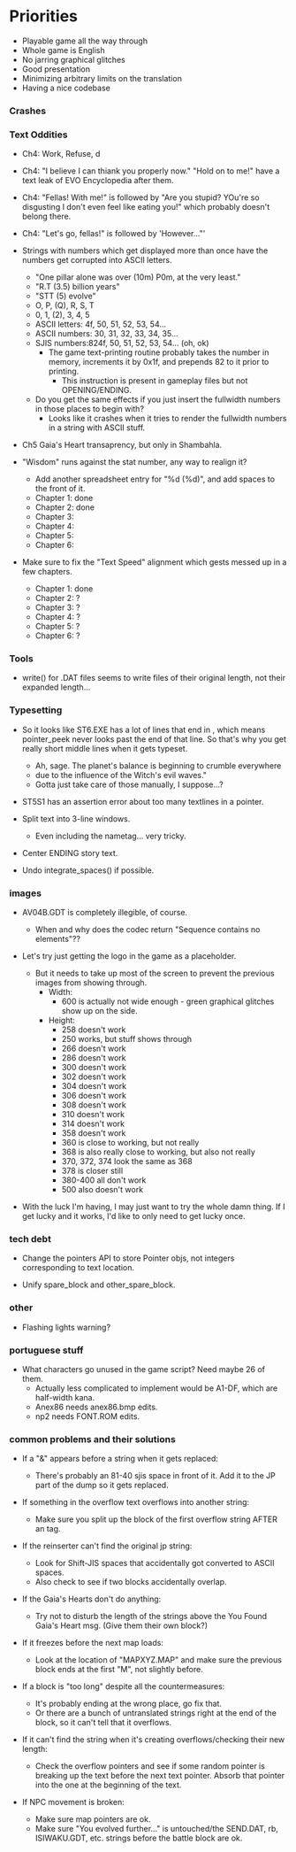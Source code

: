 # Priorities
* Playable game all the way through
* Whole game is English
* No jarring graphical glitches
* Good presentation
* Minimizing arbitrary limits on the translation
* Having a nice codebase

### Crashes

### Text Oddities
* Ch4: Work, Refuse, d
* Ch4: "I believe I can thiank you properly now." "Hold on to me!" have a text leak of EVO Encyclopedia after them.
* Ch4: "Fellas! With me!" is followed by "Are you stupid? YOu're so disgusting I don't even feel like eating you!" which probably doesn't belong there.
* Ch4: "Let's go, fellas!" is followed by 'However..."'

* Strings with numbers which get displayed more than once have the numbers get corrupted into ASCII letters.
    * "One pillar alone was over (10m) P0m, at the very least."
    * "R.T (3.5) billion years"
    * "STT (5) evolve"
    * O, P, (Q), R, S, T
    * 0, 1, (2), 3, 4, 5
    * ASCII letters: 4f, 50, 51, 52, 53, 54...
    * ASCII numbers: 30, 31, 32, 33, 34, 35...
    * SJIS numbers:824f, 50, 51, 52, 53, 54... (oh, ok)
        * The game text-printing routine probably takes the number in memory, increments it by 0x1f, and prepends 82 to it prior to printing.
            * This instruction is present in gameplay files but not OPENING/ENDING.
    * Do you get the same effects if you just insert the fullwidth numbers in those places to begin with?
        * Looks like it crashes when it tries to render the fullwidth numbers in a string with ASCII stuff.

* Ch5 Gaia's Heart transaprency, but only in Shambahla.

* "Wisdom" runs against the stat number, any way to realign it?
    * Add another spreadsheet entry for "%d (%d)", and add spaces to the front of it.
    * Chapter 1: done
    * Chapter 2: done
    * Chapter 3:
    * Chapter 4:
    * Chapter 5:
    * Chapter 6:

* Make sure to fix the "Text Speed" alignment which gests messed up in a few chapters.
    * Chapter 1: done
    * Chapter 2: ?
    * Chapter 3: ?
    * Chapter 4: ?
    * Chapter 5: ?
    * Chapter 6: ?

### Tools
* write() for .DAT files seems to write files of their original length, not their expanded length...

### Typesetting
* So it looks like ST6.EXE has a lot of lines that end in <LN><END>, which means pointer_peek never looks past the end of that line. So that's why you get really short middle lines when it gets typeset.
    * Ah, sage. The planet's balance is beginning to crumble everywhere<LN><END>
    * due to the influence of the Witch's evil waves."<WAIT><LN><END>
    * Gotta just take care of those manually, I suppose...?

* ST5S1 has an assertion error about too many textlines in a pointer.

* Split text into 3-line windows.
    * Even including the nametag... very tricky.

* Center ENDING story text.

* Undo integrate_spaces() if possible.

### images
* AV04B.GDT is completely illegible, of course.
    * When and why does the codec return "Sequence contains no elements"??

* Let's try just getting the logo in the game as a placeholder.
    * But it needs to take up most of the screen to prevent the previous images from showing through.
        * Width:
            * 600 is actually not wide enough - green graphical glitches show up on the side.
        * Height:
            * 258 doesn't work
            * 250 works, but stuff shows through
            * 266 doesn't work
            * 286 doesn't work
            * 300 doesn't work
            * 302 doesn't work
            * 304 doesn't work
            * 306 doesn't work
            * 308 doesn't work
            * 310 doesn't work
            * 314 doesn't work
            * 358 doesn't work
            * 360 is close to working, but not really
            * 368 is also really close to working, but also not really
            * 370, 372, 374 look the same as 368
            * 378 is closer still
            * 380-400 all don't work
            * 500 also doesn't work
* With the luck I'm having, I may just want to try the whole damn thing. If I get lucky and it works, I'd like to only need to get lucky once.

### tech debt
* Change the pointers API to store Pointer objs, not integers corresponding to text location.

* Unify spare_block and other_spare_block.

### other
* Flashing lights warning?

### portuguese stuff
* What characters go unused in the game script? Need maybe 26 of them.
    * Actually less complicated to implement would be A1-DF, which are half-width kana.
    * Anex86 needs anex86.bmp edits.
    * np2 needs FONT.ROM edits.

### common problems and their solutions
* If a "&" appears before a string when it gets replaced:
    * There's probably an 81-40 sjis space in front of it. Add it to the JP part of the dump so it gets replaced.

* If something in the overflow text overflows into another string:
    * Make sure you split up the block of the first overflow string AFTER an <END> tag.

* If the reinserter can't find the original jp string:
    * Look for Shift-JIS spaces that accidentally got converted to ASCII spaces.
    * Also check to see if two blocks accidentally overlap.

* If the Gaia's Hearts don't do anything:
    * Try not to disturb the length of the strings above the You Found Gaia's Heart msg. (Give them their own block?)

* If it freezes before the next map loads:
    * Look at the location of "MAPXYZ.MAP" and make sure the previous block ends at the first "M", not slightly before.

* If a block is "too long" despite all the countermeasures:
    * It's probably ending at the wrong place, go fix that.
    * Or there are a bunch of untranslated strings right at the end of the block, so it can't tell that it overflows.

* If it can't find the string when it's creating overflows/checking their new length:
    * Check the overflow pointers and see if some random pointer is breaking up the text before the next text pointer. Absorb that pointer into the one at the beginning of the text.

* If NPC movement is broken:
    * Make sure map pointers are ok.
    * Make sure "You evolved further..." is untouched/the SEND.DAT, rb, ISIWAKU.GDT, etc. strings before the battle block are ok.